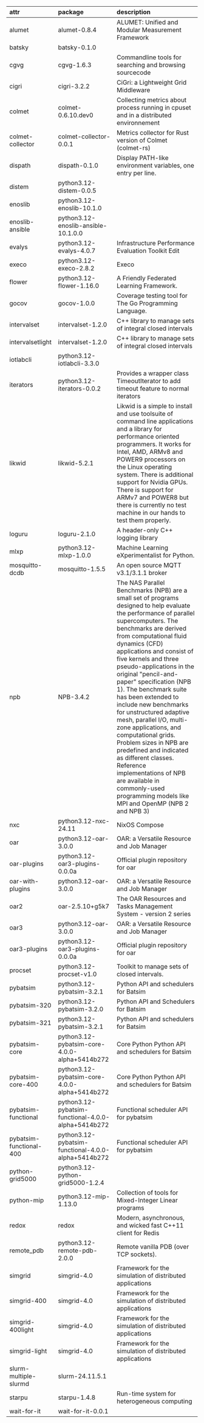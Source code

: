 |attr|package|description|
|:-----|:------|:------|
|alumet|alumet-0.8.4|ALUMET: Unified and Modular Measurement Framework|
|batsky|batsky-0.1.0||
|cgvg|cgvg-1.6.3|Commandline tools for searching and browsing sourcecode|
|cigri|cigri-3.2.2|CiGri: a Lightweight Grid Middleware|
|colmet|colmet-0.6.10.dev0|Collecting metrics about process running in cpuset and in a distributed environnement|
|colmet-collector|colmet-collector-0.0.1|Metrics collector for Rust version of Colmet (colmet-rs)|
|dispath|dispath-0.1.0|Display PATH-like environment variables, one entry per line.|
|distem|python3.12-distem-0.0.5||
|enoslib|python3.12-enoslib-10.1.0||
|enoslib-ansible|python3.12-enoslib-ansible-10.1.0.0||
|evalys|python3.12-evalys-4.0.7|Infrastructure Performance Evaluation Toolkit Edit|
|execo|python3.12-execo-2.8.2|Execo|
|flower|python3.12-flower-1.16.0|A Friendly Federated Learning Framework.|
|gocov|gocov-1.0.0|Coverage testing tool for The Go Programming Language.|
|intervalset|intervalset-1.2.0|C++ library to manage sets of integral closed intervals|
|intervalsetlight|intervalset-1.2.0|C++ library to manage sets of integral closed intervals|
|iotlabcli|python3.12-iotlabcli-3.3.0||
|iterators|python3.12-iterators-0.0.2|Provides a wrapper class TimeoutIterator to add timeout feature to normal iterators|
|likwid|likwid-5.2.1|	Likwid is a simple to install and use toolsuite of command line applications and a library for performance oriented programmers. It works for Intel, AMD, ARMv8 and POWER9 processors on the Linux operating system. There is additional support for Nvidia GPUs. There is support for ARMv7 and POWER8 but there is currently no test machine in our hands to test them properly. |
|loguru|loguru-2.1.0|A header-only C++ logging library|
|mlxp|python3.12-mlxp-1.0.0|Machine Learning eXperimentalist for Python.|
|mosquitto-dcdb|mosquitto-1.5.5|An open source MQTT v3.1/3.1.1 broker|
|npb|NPB-3.4.2|The NAS Parallel Benchmarks (NPB) are a small set of programs designed to help evaluate the performance of parallel supercomputers. The benchmarks are derived from computational fluid dynamics (CFD) applications and consist of five kernels and three pseudo-applications in the original "pencil-and-paper" specification (NPB 1). The benchmark suite has been extended to include new benchmarks for unstructured adaptive mesh, parallel I/O, multi-zone applications, and computational grids.  Problem sizes in NPB are predefined and indicated as different classes. Reference implementations of NPB are available in commonly-used programming models like MPI and OpenMP (NPB 2 and NPB 3) |
|nxc|python3.12-nxc-24.11|NixOS Compose|
|oar|python3.12-oar-3.0.0|OAR: a Versatile Resource and Job Manager|
|oar-plugins|python3.12-oar3-plugins-0.0.0a|Official plugin repository for oar|
|oar-with-plugins|python3.12-oar-3.0.0|OAR: a Versatile Resource and Job Manager|
|oar2|oar-2.5.10+g5k7|The OAR Resources and Tasks Management System - version 2 series|
|oar3|python3.12-oar-3.0.0|OAR: a Versatile Resource and Job Manager|
|oar3-plugins|python3.12-oar3-plugins-0.0.0a|Official plugin repository for oar|
|procset|python3.12-procset-v1.0|Toolkit to manage sets of closed intervals.|
|pybatsim|python3.12-pybatsim-3.2.1|Python API and schedulers for Batsim|
|pybatsim-320|python3.12-pybatsim-3.2.0|Python API and Schedulers for Batsim|
|pybatsim-321|python3.12-pybatsim-3.2.1|Python API and schedulers for Batsim|
|pybatsim-core|python3.12-pybatsim-core-4.0.0-alpha+5414b272|Core Python Python API and schedulers for Batsim|
|pybatsim-core-400|python3.12-pybatsim-core-4.0.0-alpha+5414b272|Core Python Python API and schedulers for Batsim|
|pybatsim-functional|python3.12-pybatsim-functional-4.0.0-alpha+5414b272|Functional scheduler API for pybatsim|
|pybatsim-functional-400|python3.12-pybatsim-functional-4.0.0-alpha+5414b272|Functional scheduler API for pybatsim|
|python-grid5000|python3.12-python-grid5000-1.2.4||
|python-mip|python3.12-mip-1.13.0|Collection of tools for Mixed-Integer Linear programs|
|redox|redox|Modern, asynchronous, and wicked fast C++11 client for Redis|
|remote_pdb|python3.12-remote-pdb-2.0.0|Remote vanilla PDB (over TCP sockets).|
|simgrid|simgrid-4.0|Framework for the simulation of distributed applications|
|simgrid-400|simgrid-4.0|Framework for the simulation of distributed applications|
|simgrid-400light|simgrid-4.0|Framework for the simulation of distributed applications|
|simgrid-light|simgrid-4.0|Framework for the simulation of distributed applications|
|slurm-multiple-slurmd|slurm-24.11.5.1||
|starpu|starpu-1.4.8|Run-time system for heterogeneous computing|
|wait-for-it|wait-for-it-0.0.1||
